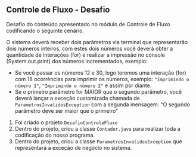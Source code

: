 ## Controle de Fluxo - Desafio

Desafio do conteúdo apresentado no módulo de Controle de Fluxo codificando o seguinte cenário.

O sistema deverá receber dois parâmetros via terminal que representarão dois números inteiros, com estes dois números você deverá obter a quantidade de interações (for) e realizar a impressão no console (System.out.print) dos números incrementados, exemplo:

* Se você passar os números 12 e 30, logo teremos uma interação (for) com 18 ocorrências para imprimir os números, exemplo: `"Imprimindo o número 1"`, `"Imprimindo o número 2"` e assim por diante.
* Se o primeiro parâmetro for MAIOR que o segundo parâmetro, você deverá lançar a exceção customizada chamada de `ParametrosInvalidosException` com a segunda mensagem: "O segundo parâmetro deve ser maior que o primeiro"   


1. Foi criado o projeto `DesafioControleFluxo`
2. Dentro do projeto, criou a classe `Contador.java` para realizar toda a codificação do nosso programa.
3. Dentro do projeto, criou a classe `ParametrosInvalidosException` que representará a exceção de negócio no sistema. 
